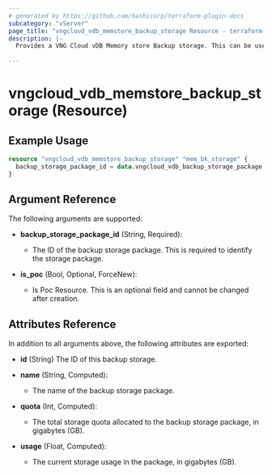```yaml
---
# generated by https://github.com/hashicorp/terraform-plugin-docs
subcategory: "vServer"
page_title: "vngcloud_vdb_memstore_backup_storage Resource - terraform-provider-vngcloud"
description: |-
  Provides a VNG Cloud vDB Memory store Backup storage. This can be used to import, create, modify, and delete.
  
---
```


# vngcloud_vdb_memstore_backup_storage (Resource)



## Example Usage

```terraform
resource "vngcloud_vdb_memstore_backup_storage" "mem_bk_storage" {
  backup_storage_package_id = data.vngcloud_vdb_backup_storage_package.db_backup_quota_200GB.id
}
```

## Argument Reference

The following arguments are supported:

- **backup_storage_package_id** (String, Required):
    - The ID of the backup storage package. This is required to identify the storage package.

- **is_poc** (Bool, Optional, ForceNew):
    - Is Poc Resource. This is an optional field and cannot be changed after creation.

## Attributes Reference

In addition to all arguments above, the following attributes are exported:
- **id** (String) The ID of this backup storage.

- **name** (String, Computed):
    - The name of the backup storage package.

- **quota** (Int, Computed):
    - The total storage quota allocated to the backup storage package, in gigabytes (GB).

- **usage** (Float, Computed):
    - The current storage usage in the package, in gigabytes (GB).


